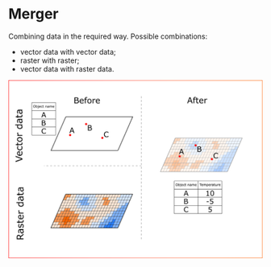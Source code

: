 # Merger 

Combining data in the required way. Possible combinations: 

- vector data with vector data;
- raster with raster;
- vector data with raster data.

<img src="https://raw.githubusercontent.com/red5ai/estaty/main/docs/media/merger.png" width="700"/>
